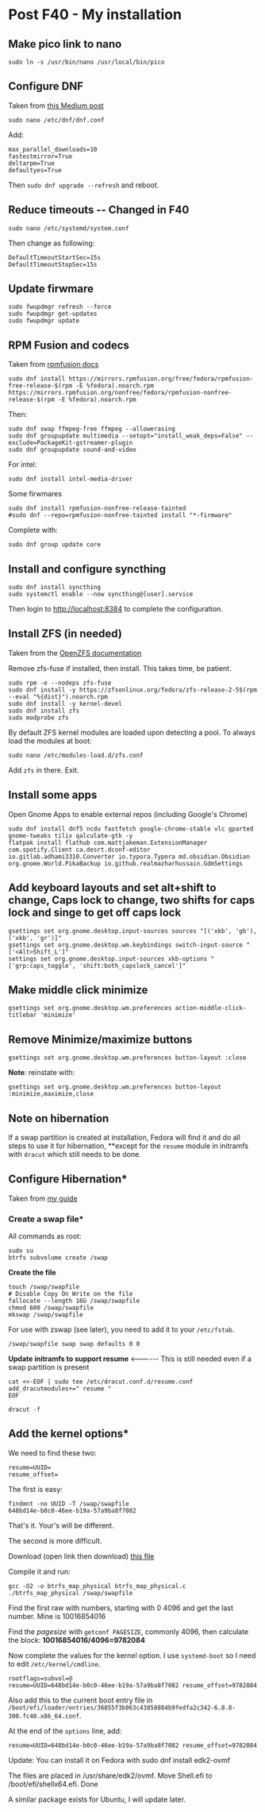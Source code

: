 # Post F40 - My installation

## Make pico link to nano

~~~
sudo ln -s /usr/bin/nano /usr/local/bin/pico
~~~

## Configure DNF

Taken from [this Medium post](https://medium.com/@KarolDanisz/things-to-do-after-installing-fedora-39-workstation-cc8eb4090dd1)

~~~
sudo nano /etc/dnf/dnf.conf
~~~

Add:
~~~
max_parallel_downloads=10
fastestmirror=True
deltarpm=True
defaultyes=True
~~~

Then ```sudo dnf upgrade --refresh``` and reboot.



## Reduce timeouts -- Changed in F40

~~~
sudo nano /etc/systemd/system.conf
~~~

Then change as following:
~~~
DefaultTimeoutStartSec=15s
DefaultTimeoutStopSec=15s
~~~


## Update firwmare

~~~
sudo fwupdmgr refresh --force
sudo fwupdmgr get-updates
sudo fwupdmgr update
~~~

## RPM Fusion and codecs

Taken from [rpmfusion docs](https://rpmfusion.org/Howto/Multimedia)

~~~
sudo dnf install https://mirrors.rpmfusion.org/free/fedora/rpmfusion-free-release-$(rpm -E %fedora).noarch.rpm https://mirrors.rpmfusion.org/nonfree/fedora/rpmfusion-nonfree-release-$(rpm -E %fedora).noarch.rpm
~~~

Then:

~~~
sudo dnf swap ffmpeg-free ffmpeg --allowerasing
sudo dnf groupupdate multimedia --setopt="install_weak_deps=False" --exclude=PackageKit-gstreamer-plugin
sudo dnf groupupdate sound-and-video
~~~

For intel:
~~~
sudo dnf install intel-media-driver
~~~

Some firwmares
~~~
sudo dnf install rpmfusion-nonfree-release-tainted
#sudo dnf --repo=rpmfusion-nonfree-tainted install "*-firmware"
~~~

Complete with:

~~~
sudo dnf group update core
~~~

## Install and configure syncthing

~~~
sudo dnf install syncthing
sudo systemctl enable --now syncthing@[user].service
~~~

Then login to [http://localhost:8384](http://localhost:8384) to complete the configuration.

## Install ZFS (in needed)

Taken from the [OpenZFS documentation](https://openzfs.github.io/openzfs-docs/Getting%20Started/Fedora/index.html)

Remove zfs-fuse if installed, then install. This takes time, be patient.

~~~
sudo rpm -e --nodeps zfs-fuse
sudo dnf install -y https://zfsonlinux.org/fedora/zfs-release-2-5$(rpm --eval "%{dist}").noarch.rpm
sudo dnf install -y kernel-devel
sudo dnf install zfs
sudo modprobe zfs
~~~

By default ZFS kernel modules are loaded upon detecting a pool. To always load the modules at boot:
~~~
sudo nano /etc/modules-load.d/zfs.conf
~~~

Add ```zfs``` in there. Exit.

## Install some apps

Open Gnome Apps to enable external repos (including Google's Chrome)

~~~
sudo dnf install dnf5 ncdu fastfetch google-chrome-stable vlc gparted gnome-tweaks tilix qalculate-gtk -y
flatpak install flathub com.mattjakeman.ExtensionManager com.spotify.Client ca.desrt.dconf-editor io.gitlab.adhami3310.Converter io.typora.Typora md.obsidian.Obsidian org.gnome.World.PikaBackup io.github.realmazharhussain.GdmSettings
~~~

## Add keyboard layouts and set alt+shift to change, Caps lock to change, two shifts for caps lock and singe to get off caps lock

~~~
gsettings set org.gnome.desktop.input-sources sources "[('xkb', 'gb'), ('xkb', 'gr')]"
gsettings set org.gnome.desktop.wm.keybindings switch-input-source "['<Alt>Shift_L']"
settings set org.gnome.desktop.input-sources xkb-options "['grp:caps_toggle', 'shift:both_capslock_cancel']"
~~~

## Make middle click minimize

~~~
gsettings set org.gnome.desktop.wm.preferences action-middle-click-titlebar 'minimize'
~~~

## Remove Minimize/maximize buttons
~~~
gsettings set org.gnome.desktop.wm.preferences button-layout :close
~~~

**Note**: reinstate with: 
~~~
gsettings set org.gnome.desktop.wm.preferences button-layout :minimize,maximize,close
~~~

## Note on hibernation

If a swap partition is created at installation, Fedora will find it and do all steps to use it for hibernation, **except  for the ```resume``` module in initramfs with ```dracut``` which still needs to be done. 

## Configure Hibernation* 

Taken from [my guide](https://github.com/spxak1/weywot/blob/main/guides/Fedora39_Hibernate.md)

### Create a swap file*

All commands as root:

~~~
sudo su
btrfs subvolume create /swap
~~~

**Create the file**
~~~
touch /swap/swapfile
# Disable Copy On Write on the file
fallocate --length 16G /swap/swapfile
chmod 600 /swap/swapfile 
mkswap /swap/swapfile
~~~

For use with zswap (see later), you need to add it to your ```/etc/fstab```.

~~~
/swap/swapfile swap swap defaults 0 0
~~~


**Update initramfs to support resume**   <------ This is still needed even if a swap partition is present
~~~
cat <<-EOF | sudo tee /etc/dracut.conf.d/resume.conf
add_dracutmodules+=" resume "
EOF
~~~
~~~
dracut -f
~~~

## Add the kernel options* 

We need to find these two:
~~~
resume=UUID=
resume_offset=
~~~

The first is easy:
~~~
findmnt -no UUID -T /swap/swapfile
648bd14e-b0c0-46ee-b19a-57a9ba8f7082
~~~
That's it. Your's will be different.

The second is more difficult.

Download (open link then download) [this file](https://github.com/osandov/osandov-linux/blob/main/scripts/btrfs_map_physical.c)

Compile it and run:
~~~
gcc -O2 -o btrfs_map_physical btrfs_map_physical.c
./btrfs_map_physical /swap/swapfile
~~~

Find the first raw with numbers, starting with 0 4096 and get the last number. 
Mine is 10016854016

Find the *pagesize* with ```getconf PAGESIZE```, commonly 4096, then calculate the block: **10016854016/4096=9782084**

Now complete the values for the kernel option. I use ```systemd-boot``` so I need to edit ```/etc/kernel/cmdline```.

~~~
rootflags=subvol=@
resume=UUID=648bd14e-b0c0-46ee-b19a-57a9ba8f7082 resume_offset=9782084
~~~

Also add this to the current boot entry file in ```/boot/efi/loader/entries/36855f3b063c43858884b9fedfa2c342-6.8.8-300.fc40.x86_64.conf```.

At the end of the ```options``` line, add:

~~~
resume=UUID=648bd14e-b0c0-46ee-b19a-57a9ba8f7082 resume_offset=9782084
~~~


Update: You can install it on Fedora with sudo dnf install edk2-ovmf

The files are placed in /usr/share/edk2/ovmf. Move Shell.efi to /boot/efi/shellx64.efi. Done

A similar package exists for Ubuntu, I will update later.


